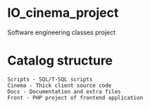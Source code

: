 # IO_cinema_project
Software engineering classes project

# Catalog structure

```
Scripts - SQL/T-SQL scripts
Cinema - Thick client source code
Docs - Documentation and extra files
Front - PHP project of frontend application
```